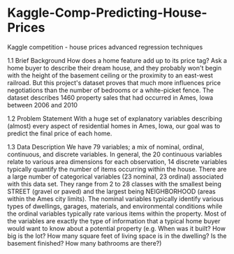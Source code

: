 # Kaggle-Comp-Predicting-House-Prices
Kaggle competition - house prices advanced regression techniques

1.1 Brief Background
How does a home feature add up to its price tag? Ask a home buyer to describe their dream
house, and they probably won't begin with the height of the basement ceiling or the proximity to
an east-west railroad. But this project's dataset proves that much more influences price
negotiations than the number of bedrooms or a white-picket fence.
The dataset describes 1460 property sales that had occurred in Ames, Iowa between 2006 and
2010

1.2 Problem Statement
With a huge set of explanatory variables describing (almost) every aspect of residential homes in
Ames, Iowa, our goal was to predict the final price of each home.

1.3 Data Description
We have 79 variables; a mix of nominal, ordinal, continuous, and discrete variables. In general,
the 20 continuous variables relate to various area dimensions for each observation, 14 discrete
variables typically quantify the number of items occurring within the house. There are a large
number of categorical variables (23 nominal, 23 ordinal) associated with this data set. They range
from 2 to 28 classes with the smallest being STREET (gravel or paved) and the largest being
NEIGHBORHOOD (areas within the Ames city limits). The nominal variables typically identify
various types of dwellings, garages, materials, and environmental conditions while the ordinal
variables typically rate various items within the property.
Most of the variables are exactly the type of information that a typical home buyer would want
to know about a potential property (e.g. When was it built? How big is the lot? How many square
feet of living space is in the dwelling? Is the basement finished? How many bathrooms are there?)
